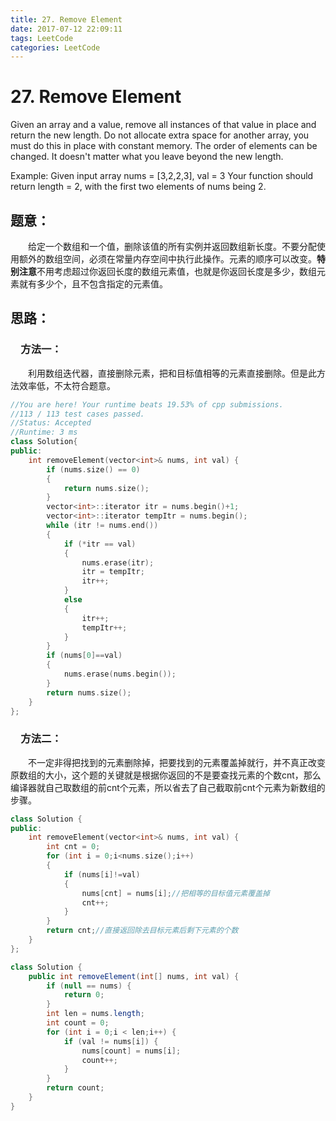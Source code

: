 ```yaml
---
title: 27. Remove Element
date: 2017-07-12 22:09:11
tags: LeetCode
categories: LeetCode
---
```


# 27. Remove Element

Given an array and a value, remove all instances of that value in place and return the new length.
Do not allocate extra space for another array, you must do this in place with constant memory.
The order of elements can be changed. It doesn't matter what you leave beyond the new length.

Example:
Given input array nums = [3,2,2,3], val = 3
Your function should return length = 2, with the first two elements of nums being 2.

<!--more-->

## 题意：

　　给定一个数组和一个值，删除该值的所有实例并返回数组新长度。不要分配使用额外的数组空间，必须在常量内存空间中执行此操作。元素的顺序可以改变。**特别注意**不用考虑超过你返回长度的数组元素值，也就是你返回长度是多少，数组元素就有多少个，且不包含指定的元素值。

## 思路：

### 　方法一：

　　利用数组迭代器，直接删除元素，把和目标值相等的元素直接删除。但是此方法效率低，不太符合题意。

```C++
//You are here! Your runtime beats 19.53% of cpp submissions.
//113 / 113 test cases passed.
//Status: Accepted
//Runtime: 3 ms
class Solution{
public:
	int removeElement(vector<int>& nums, int val) {
		if (nums.size() == 0)
		{
			return nums.size();
		}
		vector<int>::iterator itr = nums.begin()+1;
		vector<int>::iterator tempItr = nums.begin();
		while (itr != nums.end())
		{
			if (*itr == val)
			{
				nums.erase(itr);
				itr = tempItr;
				itr++;
			}
			else
			{
				itr++;
				tempItr++;
			}
		}
		if (nums[0]==val)
		{
			nums.erase(nums.begin());
		}
		return nums.size();
	}
};
```

### 　方法二：

　　不一定非得把找到的元素删除掉，把要找到的元素覆盖掉就行，并不真正改变原数组的大小，这个题的关键就是根据你返回的不是要查找元素的个数cnt，那么编译器就自己取数组的前cnt个元素，所以省去了自己截取前cnt个元素为新数组的步骤。

```c++
class Solution {
public:
	int removeElement(vector<int>& nums, int val) {
		int cnt = 0;
		for (int i = 0;i<nums.size();i++)
		{
			if (nums[i]!=val)
			{
				nums[cnt] = nums[i];//把相等的目标值元素覆盖掉
				cnt++;
			}
		}
		return cnt;//直接返回除去目标元素后剩下元素的个数
	}
};
```

```java
class Solution {
    public int removeElement(int[] nums, int val) {
        if (null == nums) {
            return 0;
        }
        int len = nums.length;
        int count = 0;
        for (int i = 0;i < len;i++) {
            if (val != nums[i]) {
                nums[count] = nums[i];
                count++;
            }
        }
        return count;
    }
}
```
